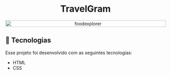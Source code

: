 <p align="center">
  <h1 align="center">TravelGram</h1>
</p>

<p align="center" style="display: flex; align-items: flex-start; justify-content: center;">
<img alt="foodexplorer" title="#foodexplorer" src="https://github.com/user-attachments/assets/7476c504-5043-41d5-9c2d-ca5eca68e9e7"  width="100%">
</p>

## 🚀 Tecnologias

Esse projeto foi desenvolvido com as seguintes tecnologias:

- HTML
- CSS
